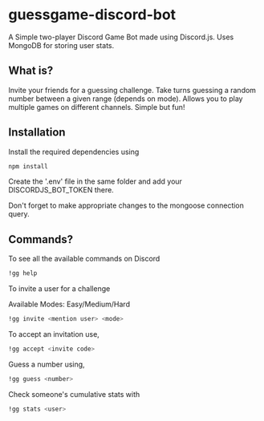 # guessgame-discord-bot
A Simple two-player Discord Game Bot made using Discord.js. Uses MongoDB for storing user stats.

## What is?
Invite your friends for a guessing challenge. Take turns guessing a random number between a given range (depends on mode). Allows you to play multiple games on different channels. Simple but fun!

## Installation
Install the required dependencies using
```bash
npm install
```
Create the '.env' file in the same folder and add your DISCORDJS_BOT_TOKEN there.

Don't forget to make appropriate changes to the mongoose connection query.

## Commands?
To see all the available commands on Discord
```bash
!gg help
```
To invite a user for a challenge

Available Modes: Easy/Medium/Hard
```bash
!gg invite <mention user> <mode>
```
To accept an invitation use,
```bash
!gg accept <invite code> 
```

Guess a number using,
```bash
!gg guess <number>
```

Check someone's cumulative stats with
```bash
!gg stats <user> 
```



